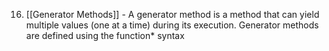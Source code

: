16. [[Generator Methods]] - A generator method is a method that can yield multiple values (one at a time) during its execution. Generator methods are defined using the function* syntax